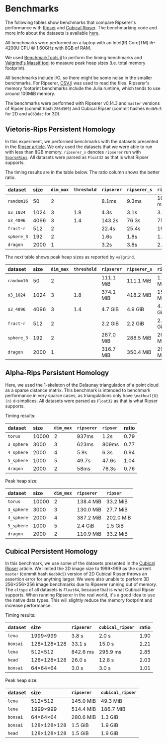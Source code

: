 # Benchmarks

The following tables show benchmarks that compare Ripserer's performance with
[Ripser](https://github.com/Ripser/ripser) and [Cubical
Ripser](https://github.com/CubicalRipser/). The benchmarking code and more info about the
datasets is available [here](https://github.com/mtsch/RipsererBenchmarks.jl).

All benchmarks were performed on a laptop with an Intel(R) Core(TM) i5-4200U CPU @ 1.60GHz
with 8GB of RAM.

We used [BenchmarkTools.jl](https://github.com/JuliaCI/BenchmarkTools.jl/) to perform the
timing benchmarks and [Valgrind's Massif
tool](https://www.valgrind.org/docs/manual/ms-manual.html) to measure peak heap sizes
(i.e. total memory footprint).

All benchmarks include I/O, so there might be some noise in the smaller benchmarks. For
Ripserer, [CSV.jl](https://github.com/JuliaData/CSV.jl) was used to read the
files. Ripserer's memory footprint benchmarks include the Julia runtime, which tends to use
around 100MiB memory.

The benchmarks were performed with Ripserer v0.14.3 and `master` versions of Ripser (commit
hash `286d369`) and Cubical Ripser (commit hashes `6edb9c5` for 2D and `a063dac` for 3D).

## Vietoris-Rips Persistent Homology

In this experiment, we performed benchmarks with the datasets presented in the [Ripser
article](https://arxiv.org/abs/1908.02518). We only used the datasets that we were able to
run with less than 8GB memory. `ripserer_s` denotes `ripserer` run with
[`SparseRips`](@ref). All datasets were parsed as `Float32` as that is what Ripser supports.

The timing results are in the table below. The ratio column shows the better ratio.

| dataset    | size  | `dim_max` | `threshold` | `ripserer` | `ripserer_s` | `ripser`  | ratio |
| :--------- | :---- | :-------- | :---------- | :--------- | :----------- | :-------- | :---- |
| `random16` | 50    | 2         |             | 8.1ms      | 9.3ms        | 10.2 ms   | 0.80  |
| `o3_1024`  | 1024  | 3         | 1.8         | 4.3s       | 3.1s         | 3.1 s     | 1.01  |
| `o3_4096`  | 4096  | 3         | 1.4         | 143.2s     | 76.3s        | 75.6 s    | 1.01  |
| `fract-r`  | 512   | 2         |             | 22.4s      | 25.4s        | 19.6 s    | 1.14  |
| `sphere_3` | 192   | 2         |             | 1.6s       | 1.8s         | 1.5 s     | 1.04  |
| `dragon`   | 2000  | 1         |             | 3.2s       | 3.8s         | 2.8 s     | 1.12  |

The next table shows peak heap sizes as reported by `valgrind`.

| dataset    | size | `dim_max` | `threshold` | `ripserer` | `ripserer_s` | `ripser`  |
| :--------- | :--- | :-------- | :---------- | :--------- | :----------- | :-------- |
| `random16` | 50   | 2         |             | 111.1 MiB  | 111.1 MiB    | 1.1 MiB   |
| `o3_1024`  | 1024 | 3         | 1.8         | 374.1 MiB  | 418.2 MiB    | 151.0 MiB |
| `o3_4096`  | 4096 | 3         | 1.4         | 4.7 GiB    | 4.9 GiB      | 4.1 GiB   |
| `fract-r`  | 512  | 2         |             | 2.2 GiB    | 2.2 GiB      | 2.0 GiB   |
| `sphere_3` | 192  | 2         |             | 287.0 MiB  | 288.5 MiB    | 209.5 MiB |
| `dragon`   | 2000 | 1         |             | 316.7 MiB  | 350.4 MiB    | 296.8 MiB |

## Alpha-Rips Persistent Homology

Here, we used the 1-skeleton of the Delaunay triangulation of a point cloud as a sparse
distance matrix. This benchmark is intended to benchmark performance in very sparse cases,
as triangulations only have ``\mathcal{O}(n)`` ``d``-simplices. All datasets were parsed as
`Float32` as that is what Ripser supports.

Timing results:

| dataset    | size  | `dim_max` | `ripserer` | `ripser` | ratio |
| :--------- | :---- | :--------- | :-------- | :------- | :---- |
| `torus`    | 10000 | 2         | 937ms      | 1.2s     | 0.79  |
| `3_sphere` | 3000  | 3         | 623ms      | 809ms    | 0.77  |
| `4_sphere` | 2000  | 4         | 5.9s       | 6.3s     | 0.94  |
| `5_sphere` | 1000  | 5         | 49.7s      | 47.6s    | 1.04  |
| `dragon`   | 2000  | 2         | 58ms       | 76.3s    | 0.76  |

Peak heap size:

| dataset    | size  | `dim_max` | `ripserer` | `ripser`  |
| :--------- | :---- | :-------- | :--------- | :-------- |
| `torus`    | 10000 | 2         | 138.4 MiB  | 33.2 MiB  |
| `3_sphere` | 3000  | 3         | 130.0 MiB  | 27.7 MiB  |
| `4_sphere` | 2000  | 4         | 387.2 MiB  | 202.0 MiB |
| `5_sphere` | 1000  | 5         | 2.4 GiB    | 1.5 GiB   |
| `dragon`   | 2000  | 2         | 110.9 MiB  | 33.2 MiB  |

## Cubical Persistent Homology

In this benchmark, we use some of the datasets presented in the [Cubical
Ripser](https://arxiv.org/abs/2005.12692) article. We limited the 2D image size to 1999×999
as the current `master` (commit hash `6edb9c5`) version of 2D Cubical Ripser throws an
assertion error for anything larger. We were also unable to perform 3D 256×256×256 image
benchmarks due to Ripserer running out of memory. The `eltype` of all datasets is `Float64`,
because that is what Cubical Ripser supports. When running Ripserer in the real world, it's
a good idea to use the native data types. This will slightly reduce the memory footprint and
increase performance.

Timing results:

| dataset  | size        | `ripserer` | `cubical_ripser` | ratio |
| :------- | :---------- | :-------   | :--------------- | :---- |
| `lena`   | 1999×999    | 3.8 s      | 2.0 s            | 1.90  |
| `bonsai` | 128×128×128 | 33.1 s     | 15.0 s           | 2.21  |
| `lena`   | 512×512     | 842.6 ms   | 295.9 ms         | 2.85  |
| `head`   | 128×128×128 | 26.0 s     | 12.8 s           | 2.03  |
| `bonsai` | 64×64×64    | 3.0 s      | 3.0 s            | 1.01  |

Peak heap size:

| dataset  | size        | `ripserer` | `cubical_ripser` |
| :------- | :---------- | :--------- | :--------------- |
| `lena`   | 512×512     | 145.0 MiB  | 49.3 MiB         |
| `lena`   | 1999×999    | 514.4 MiB  | 186.7 MiB        |
| `bonsai` | 64×64×64    | 280.6 MiB  | 1.3 GiB          |
| `bonsai` | 128×128×128 | 1.5 GiB    | 1.9 GiB          |
| `head`   | 128×128×128 | 1.5 GiB    | 1.9 GiB          |

